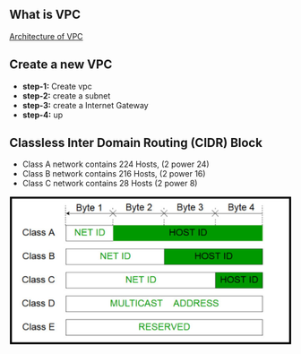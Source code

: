 ## What is VPC
[Architecture of VPC](https://www.javatpoint.com/aws-vpc)
## Create a new VPC
- **step-1:** Create vpc
- **step-2:** create a subnet 
- **step-3:** create a Internet Gateway 
- **step-4:** up 




## Classless Inter Domain Routing (CIDR) Block

- Class A network contains 224 Hosts, (2 power 24)
- Class B network contains 216 Hosts, (2 power 16)
- Class C network contains 28 Hosts   (2 power 8)

![](2022-02-24-10-41-43.png)